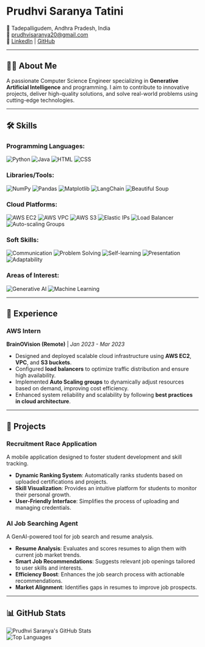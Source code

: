 # Prudhvi Saranya Tatini

📍 Tadepalligudem, Andhra Pradesh, India  
📧 [prudhvisaranya20@gmail.com](mailto:prudhvisaranyatatini@gmail.com)  
🔗 [LinkedIn](https://linkedin.com/in/PrudhviSaranya) | [GitHub](https://github.com/PrudhviSaranya)

---

## 👩‍💻 About Me

A passionate Computer Science Engineer specializing in **Generative Artificial Intelligence** and programming. I aim to contribute to innovative projects, deliver high-quality solutions, and solve real-world problems using cutting-edge technologies.

---

## 🛠️ Skills

### Programming Languages:
![Python](https://img.shields.io/badge/-Python-3776AB?logo=python&logoColor=white) ![Java](https://img.shields.io/badge/-Java-007396?logo=java&logoColor=white) ![HTML](https://img.shields.io/badge/-HTML5-E34F26?logo=html5&logoColor=white) ![CSS](https://img.shields.io/badge/-CSS3-1572B6?logo=css3&logoColor=white)  

### Libraries/Tools:
![NumPy](https://img.shields.io/badge/-NumPy-013243?logo=numpy&logoColor=white) ![Pandas](https://img.shields.io/badge/-Pandas-150458?logo=pandas&logoColor=white) ![Matplotlib](https://img.shields.io/badge/-Matplotlib-11557C?logo=python&logoColor=white) ![LangChain](https://img.shields.io/badge/-LangChain-FF6F00?logo=chain&logoColor=white) ![Beautiful Soup](https://img.shields.io/badge/-Beautiful%20Soup-4B8BBE?logo=python&logoColor=white)  

### Cloud Platforms:
![AWS EC2](https://img.shields.io/badge/-AWS%20EC2-FF9900?logo=amazon-aws&logoColor=white) ![AWS VPC](https://img.shields.io/badge/-AWS%20VPC-FF9900?logo=amazon-aws&logoColor=white) ![AWS S3](https://img.shields.io/badge/-AWS%20S3-569A31?logo=amazon-s3&logoColor=white) ![Elastic IPs](https://img.shields.io/badge/-Elastic%20IPs-FF9900?logo=amazon-aws&logoColor=white) ![Load Balancer](https://img.shields.io/badge/-Load%20Balancer-FF9900?logo=amazon-aws&logoColor=white) ![Auto-scaling Groups](https://img.shields.io/badge/-Auto--scaling%20Groups-FF9900?logo=amazon-aws&logoColor=white)  

### Soft Skills:
![Communication](https://img.shields.io/badge/-Communication-0078D4?logo=messenger&logoColor=white) ![Problem Solving](https://img.shields.io/badge/-Problem%20Solving-FF6F00?logo=lightbulb&logoColor=white) ![Self-learning](https://img.shields.io/badge/-Self--learning-4CAF50?logo=book&logoColor=white) ![Presentation](https://img.shields.io/badge/-Presentation-FF4081?logo=google-slides&logoColor=white) ![Adaptability](https://img.shields.io/badge/-Adaptability-FFC107?logo=rocket&logoColor=white)  

### Areas of Interest:
![Generative AI](https://img.shields.io/badge/-Generative%20AI-8E44AD?logo=artstation&logoColor=white) ![Machine Learning](https://img.shields.io/badge/-Machine%20Learning-27AE60?logo=tensorflow&logoColor=white)  

---

## 💼 Experience

### **AWS Intern**  
**BrainOVision (Remote)** | *Jan 2023 - Mar 2023*  
- Designed and deployed scalable cloud infrastructure using **AWS EC2**, **VPC**, and **S3 buckets**.  
- Configured **load balancers** to optimize traffic distribution and ensure high availability.  
- Implemented **Auto Scaling groups** to dynamically adjust resources based on demand, improving cost efficiency.  
- Enhanced system reliability and scalability by following **best practices in cloud architecture**.  

---

## 🚀 Projects

### **Recruitment Race Application**  
A mobile application designed to foster student development and skill tracking.  
- **Dynamic Ranking System**: Automatically ranks students based on uploaded certifications and projects.  
- **Skill Visualization**: Provides an intuitive platform for students to monitor their personal growth.  
- **User-Friendly Interface**: Simplifies the process of uploading and managing credentials.  

### **AI Job Searching Agent**  
A GenAI-powered tool for job search and resume analysis.  
- **Resume Analysis**: Evaluates and scores resumes to align them with current job market trends.  
- **Smart Job Recommendations**: Suggests relevant job openings tailored to user skills and interests.  
- **Efficiency Boost**: Enhances the job search process with actionable recommendations.  
- **Market Alignment**: Identifies gaps in resumes to improve job prospects.  

---

## 📊 GitHub Stats

![Prudhvi Saranya's GitHub Stats](https://github-readme-stats.vercel.app/api?username=PrudhviSaranya&show_icons=true&theme=radical)  
![Top Languages](https://github-readme-stats.vercel.app/api/top-langs/?username=PrudhviSaranya&layout=compact&theme=radical)
